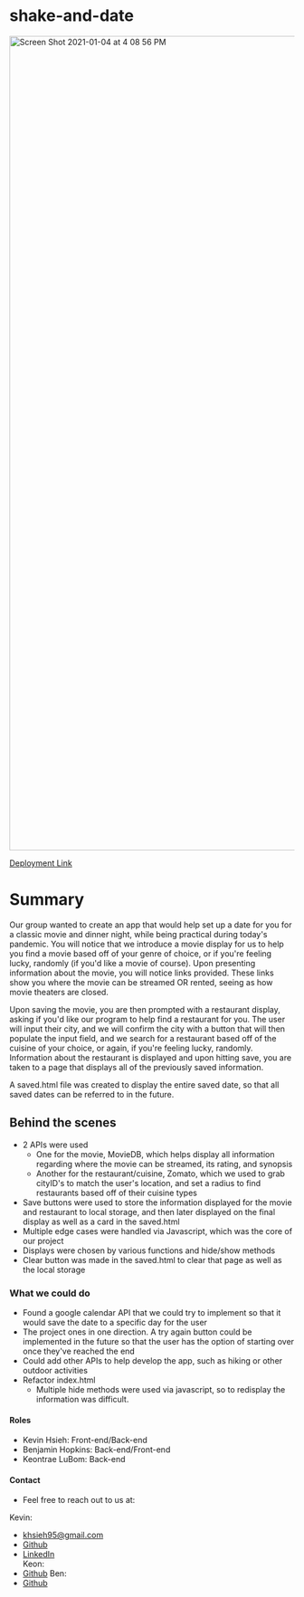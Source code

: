 # shake-and-date

<img width="1440" alt="Screen Shot 2021-01-04 at 4 08 56 PM" src="https://user-images.githubusercontent.com/74025123/103579954-264f8400-4e8e-11eb-91d7-90470546696b.png">

[Deployment Link](https://khsieh95.github.io/shake-and-date/)

# Summary

Our group wanted to create an app that would help set up a date for you for a classic movie and dinner night, while being practical during today's pandemic. You will notice that we introduce a movie display for us to help you find a movie based off of your genre of choice, or if you're feeling lucky, randomly (if you'd like a movie of course). Upon presenting information about the movie, you will notice links provided. These links show you where the movie can be streamed OR rented, seeing as how movie theaters are closed.

Upon saving the movie, you are then prompted with a restaurant display, asking if you'd like our program to help find a restaurant for you. The user will input their city, and we will confirm the city with a button that will then populate the input field, and we search for a restaurant based off of the cuisine of your choice, or again, if you're feeling lucky, randomly. Information about the restaurant is displayed and upon hitting save, you are taken to a page that displays all of the previously saved information.

A saved.html file was created to display the entire saved date, so that all saved dates can be referred to in the future.

## Behind the scenes

- 2 APIs were used
  - One for the movie, MovieDB, which helps display all information regarding where the movie can be streamed, its rating, and synopsis
  - Another for the restaurant/cuisine, Zomato, which we used to grab cityID's to match the user's location, and set a radius to find restaurants based off of their cuisine types
- Save buttons were used to store the information displayed for the movie and restaurant to local storage, and then later displayed on the final display as well as a card in the saved.html
- Multiple edge cases were handled via Javascript, which was the core of our project
- Displays were chosen by various functions and hide/show methods
- Clear button was made in the saved.html to clear that page as well as the local storage

### What we could do

- Found a google calendar API that we could try to implement so that it would save the date to a specific day for the user
- The project ones in one direction. A try again button could be implemented in the future so that the user has the option of starting over once they've reached the end
- Could add other APIs to help develop the app, such as hiking or other outdoor activities
- Refactor index.html
  - Multiple hide methods were used via javascript, so to redisplay the information was difficult.

#### Roles

- Kevin Hsieh: Front-end/Back-end
- Benjamin Hopkins: Back-end/Front-end
- Keontrae LuBom: Back-end

#### Contact

- Feel free to reach out to us at:

Kevin:
  - khsieh95@gmail.com
  - [Github](https://github.com/khsieh95)
  - [LinkedIn](https://www.linkedin.com/in/kevinwjhsieh/)  
Keon:
  - [Github](https://github.com/threeeyesxght) 
Ben: 
  - [Github](https://github.com/bh007183)
  
  
